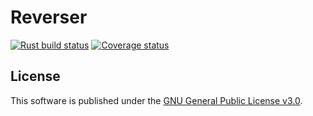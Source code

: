# Reverser

[![Rust build status](https://img.shields.io/github/actions/workflow/status/travisbrown/reverser/ci.yaml?branch=main)](https://github.com/travisbrown/reverser/actions)
[![Coverage status](https://img.shields.io/codecov/c/github/travisbrown/reverser/main.svg)](https://codecov.io/github/travisbrown/reverser)

## License

This software is published under the [GNU General Public License v3.0][gplv3].

[gplv3]: https://www.gnu.org/licenses/gpl-3.0.en.html
